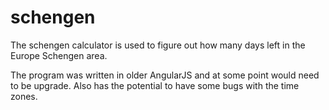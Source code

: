 # schengen
The schengen calculator is used to figure out how many days left in the Europe Schengen area. 

The program was written in older AngularJS and at some point would need to be upgrade. Also has the potential to have some bugs with the time zones.
